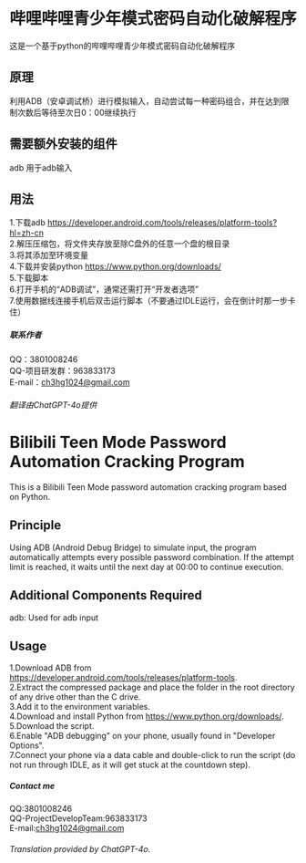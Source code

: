 # 哔哩哔哩青少年模式密码自动化破解程序
这是一个基于python的哔哩哔哩青少年模式密码自动化破解程序
## 原理
利用ADB（安卓调试桥）进行模拟输入，自动尝试每一种密码组合，并在达到限制次数后等待至次日0：00继续执行
## 需要额外安装的组件
adb  用于adb输入
## 用法
1.下载adb https://developer.android.com/tools/releases/platform-tools?hl=zh-cn  
2.解压压缩包，将文件夹存放至除C盘外的任意一个盘的根目录    
3.将其添加至环境变量  
4.下载并安装python https://www.python.org/downloads/    
5.下载脚本  
6.打开手机的“ADB调试”，通常还需打开“开发者选项”  
7.使用数据线连接手机后双击运行脚本（不要通过IDLE运行，会在倒计时那一步卡住）  
##### 联系作者
QQ：3801008246  
QQ-项目研发群：963833173  
E-mail：ch3hg1024@gmail.com
###### 翻译由ChatGPT-4o提供
# Bilibili Teen Mode Password Automation Cracking Program
This is a Bilibili Teen Mode password automation cracking program based on Python.
## Principle
Using ADB (Android Debug Bridge) to simulate input, the program automatically attempts every possible password combination. If the attempt limit is reached, it waits until the next day at 00:00 to continue execution.
## Additional Components Required
adb: Used for adb input
## Usage
1.Download ADB from https://developer.android.com/tools/releases/platform-tools.  
2.Extract the compressed package and place the folder in the root directory of any drive other than the C drive.  
3.Add it to the environment variables.  
4.Download and install Python from https://www.python.org/downloads/.   
5.Download the script.  
6.Enable "ADB debugging" on your phone, usually found in "Developer Options".  
7.Connect your phone via a data cable and double-click to run the script (do not run through IDLE, as it will get stuck at the countdown step).  
##### Contact me
QQ:3801008246  
QQ-ProjectDevelopTeam:963833173  
E-mail:ch3hg1024@gmail.com
###### Translation provided by ChatGPT-4o.
